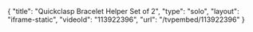 {
    "title": "Quickclasp Bracelet Helper Set of 2",
    "type": "solo",
    "layout": "iframe-static",
    "videoId": "113922396",
    "url": "\/tvpembed\/113922396"
}